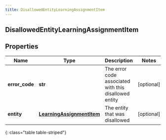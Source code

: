 ```yaml
---
title: DisallowedEntityLearningAssignmentItem
---
```

## DisallowedEntityLearningAssignmentItem

## Properties

|Name | Type | Description | Notes|
|------------ | ------------- | ------------- | -------------|
| **error_code** | **str** | The error code associated with this disallowed entity | [optional] |
| **entity** | [**LearningAssignmentItem**](LearningAssignmentItem.html) | The entity that was disallowed | [optional] |
{: class="table table-striped"}


